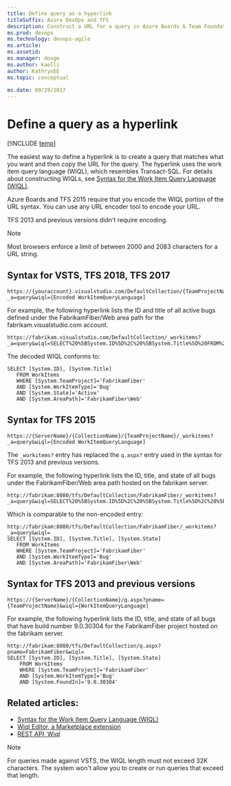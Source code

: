 ```yaml
---
title: Define query as a hyperlink
titleSuffix: Azure DevOps and TFS
description: Construct a URL for a query in Azure Boards & Team Foundation Server
ms.prod: devops
ms.technology: devops-agile
ms.article:   
ms.assetid:  
ms.manager: douge
ms.author: kaelliauthor: KathrynEE
ms.topic: conceptual
 
ms.date: 09/29/2017  
---
```




# Define a query as a hyperlink  

[!INCLUDE [temp](../_shared/version-vsts-tfs-all-versions.md)]

<a id="define-query-hyperlink" />  

The easiest way to define a hyperlink is to create a query that matches what you want and then copy the URL for the query. The hyperlink uses the work item query language (WIQL), which resembles Transact-SQL. For details about constructing WIQLs, see [Syntax for the Work Item Query Language (WIQL)](wiql-syntax.md).

Azure Boards and TFS 2015 require that you encode the WIQL portion of the URL syntax. You can use any URL encoder tool to encode your URL. 

TFS 2013 and previous versions didn't require encoding.  

> [!NOTE]    
>Most browsers enforce a limit of between 2000 and 2083 characters for a URL string.    


## Syntax for VSTS, TFS 2018, TFS 2017 

```  
https://{youraccount}.visualstudio.com/DefaultCollection/{TeamProjectName}/{TeamName}/_workitems?_a=query&wiql={Encoded WorkItemQueryLanguage]
```
For example, the following hyperlink lists the ID and title of all active bugs defined under the FabrikamFiber/Web area path for the fabrikam.visualstudio.com account.

```  
https://fabrikam.visualstudio.com/DefaultCollection/_workitems?_a=query&wiql=SELECT%20%5BSystem.ID%5D%2C%20%5BSystem.Title%5D%20FROM%20WorkItems%20WHERE%20%5BSystem.TeamProject%5D%3D'FabrikamFiber'%20AND%20%5BSystem.WorkItemType%5D%3D'Bug'%20AND%20%5BSystem.State%5D%3D'Active'%20AND%20%5BSystem.AreaPath%5D%3D'FabrikamFiber%5CWeb'
```

The decoded WIQL conforms to: 

```
SELECT [System.ID], [System.Title]
   FROM WorkItems 
   WHERE [System.TeamProject]='FabrikamFiber' 
   AND [System.WorkItemType]='Bug'
   AND [System.State]='Active'
   AND [System.AreaPath]='FabrikamFiber\Web'
```

## Syntax for TFS 2015   

```  
https://{ServerName}/{CollectionName}/{TeamProjectName}/_workitems?_a=query&wiql={Encoded WorkItemQueryLanguage]
```

The ```_workitems?``` entry has replaced the ```q.aspx?``` entry used in the syntax for TFS 2013 and previous versions.  

For example, the following hyperlink lists the ID, title, and state of all bugs under the FabrikamFiber/Web area path hosted on the fabrikam server.

```
http://fabrikam:8080/tfs/DefaultCollection/FabrikamFiber/_workitems?_a=query&wiql=SELECT%20%5BSystem.ID%5D%2C%20%5BSystem.Title%5D%2C%20%5BSystem.State%5D%20FROM%20WorkItems%20WHERE%20%5BSystem.TeamProject%5D%3D'FabrikamFiber'%20AND%20%5BSystem.WorkItemType%5D%3D'Bug'%20AND%20%5BSystem.AreaPath%5D%3D'FabrikamFiber%5CWeb'%20%20
```

Which is comparable to the non-encoded entry:  

```
http://fabrikam:8080/tfs/DefaultCollection/FabrikamFiber/_workitems?_a=query&wiql=
SELECT [System.ID], [System.Title], [System.State] 
   FROM WorkItems 
   WHERE [System.TeamProject]='FabrikamFiber' 
   AND [System.WorkItemType]='Bug' 
   AND [System.AreaPath]='FabrikamFiber\Web'   
```

## Syntax for TFS 2013 and previous versions 

```  
https://{ServerName}/{CollectionName}/q.aspx?pname={TeamProjectName}&wiql={WorkItemQueryLanguage]
```
For example, the following hyperlink lists the ID, title, and state of all bugs that have build number 9.0.30304 for the FabrikamFiber project hosted on the fabrikam server. 

```
http://fabrikam:8080/tfs/DefaultCollection/q.aspx?pname=FabrikamFiber&wiql=
SELECT [System.ID], [System.Title], [System.State] 
	FROM WorkItems 
	WHERE [System.TeamProject]='FabrikamFiber' 
	AND [System.WorkItemType]='Bug' 
	AND [System.FoundIn]='9.0.30304' 
```


## Related articles: 
- [Syntax for the Work Item Query Language (WIQL)](wiql-syntax.md)  
- [Wiql Editor, a Marketplace extension](https://marketplace.visualstudio.com/items?itemName=ottostreifel.wiql-editor)  
- [REST API, Wiql](https://docs.microsoft.com/rest/api/vsts/wit/wiql)
 
> [!NOTE]  
> For queries made against VSTS, the WIQL length must not exceed 32K characters. The system won't allow you to create or run queries that exceed that length.  